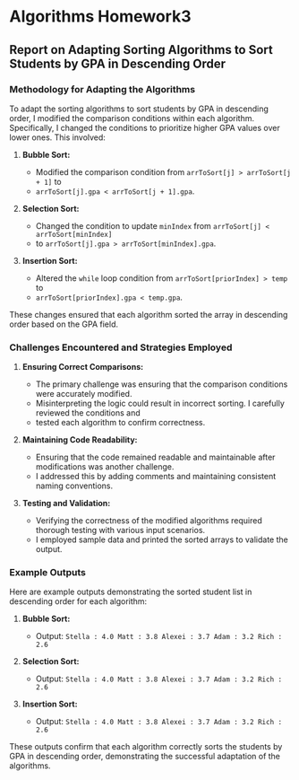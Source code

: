 # Algorithms Homework3

## Report on Adapting Sorting Algorithms to Sort Students by GPA in Descending Order

### Methodology for Adapting the Algorithms

To adapt the sorting algorithms to sort students by GPA in descending order, 
I modified the comparison conditions within each algorithm. Specifically, 
I changed the conditions to prioritize higher GPA values over lower ones. This involved:

1. **Bubble Sort:**
    - Modified the comparison condition from `arrToSort[j] > arrToSort[j + 1]` to 
    - `arrToSort[j].gpa < arrToSort[j + 1].gpa`.
    
2. **Selection Sort:**
    - Changed the condition to update `minIndex` from `arrToSort[j] < arrToSort[minIndex]`
    - to `arrToSort[j].gpa > arrToSort[minIndex].gpa`.
    
3. **Insertion Sort:**
    - Altered the `while` loop condition from `arrToSort[priorIndex] > temp` to 
    - `arrToSort[priorIndex].gpa < temp.gpa`.

These changes ensured that each algorithm sorted the array in descending order based on the GPA field.

### Challenges Encountered and Strategies Employed

1. **Ensuring Correct Comparisons:**
    - The primary challenge was ensuring that the comparison conditions were accurately modified. 
    - Misinterpreting the logic could result in incorrect sorting. I carefully reviewed the conditions and 
    - tested each algorithm to confirm correctness.
    
2. **Maintaining Code Readability:**
    - Ensuring that the code remained readable and maintainable after modifications was another challenge.
    - I addressed this by adding comments and maintaining consistent naming conventions.
    
3. **Testing and Validation:**
    - Verifying the correctness of the modified algorithms required thorough testing with various input scenarios.
    - I employed sample data and printed the sorted arrays to validate the output.

### Example Outputs

Here are example outputs demonstrating the sorted student list in descending order for each algorithm:

1. **Bubble Sort:**
    - Output: `Stella : 4.0 Matt : 3.8 Alexei : 3.7 Adam : 3.2 Rich : 2.6`
    
2. **Selection Sort:**
    - Output: `Stella : 4.0 Matt : 3.8 Alexei : 3.7 Adam : 3.2 Rich : 2.6`
    
3. **Insertion Sort:**
    - Output: `Stella : 4.0 Matt : 3.8 Alexei : 3.7 Adam : 3.2 Rich : 2.6`

These outputs confirm that each algorithm correctly sorts the students by GPA in descending order, 
demonstrating the successful adaptation of the algorithms.